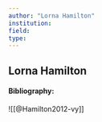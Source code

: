 ```yaml
---
author: "Lorna Hamilton"
institution:
field:
type:
---
```


## Lorna Hamilton
#### Bibliography:

![[@Hamilton2012-vy]]